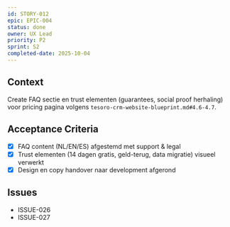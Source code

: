 ```yaml
---
id: STORY-012
epic: EPIC-004
status: done
owner: UX Lead
priority: P2
sprint: S2
completed-date: 2025-10-04
---
```


## Context
Create FAQ sectie en trust elementen (guarantees, social proof herhaling) voor pricing pagina volgens `tesoro-crm-website-blueprint.md#4.6-4.7`.

## Acceptance Criteria
- [x] FAQ content (NL/EN/ES) afgestemd met support & legal
- [x] Trust elementen (14 dagen gratis, geld-terug, data migratie) visueel verwerkt
- [x] Design en copy handover naar development afgerond

## Issues
- ISSUE-026
- ISSUE-027
